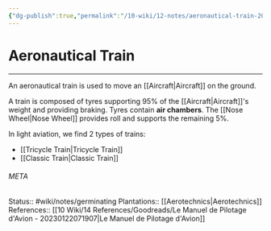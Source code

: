 ```yaml
---
{"dg-publish":true,"permalink":"/10-wiki/12-notes/aeronautical-train-20230124103040/"}
---
```


# Aeronautical Train
---
An aeronautical train is used to move an [[Aircraft\|Aircraft]] on the ground.

A train is composed of tyres supporting 95% of the [[Aircraft\|Aircraft]]'s weight and providing braking. Tyres contain **air chambers**.
The [[Nose Wheel\|Nose Wheel]] provides roll and supports the remaining 5%.

In light aviation, we find 2 types of trains:
- [[Tricycle Train\|Tricycle Train]]
- [[Classic Train\|Classic Train]]



###### META
Status:: #wiki/notes/germinating 
Plantations:: [[Aerotechnics\|Aerotechnics]]
References:: [[10 Wiki/14 References/Goodreads/Le Manuel de Pilotage d'Avion - 20230122071907\|Le Manuel de Pilotage d'Avion]]

